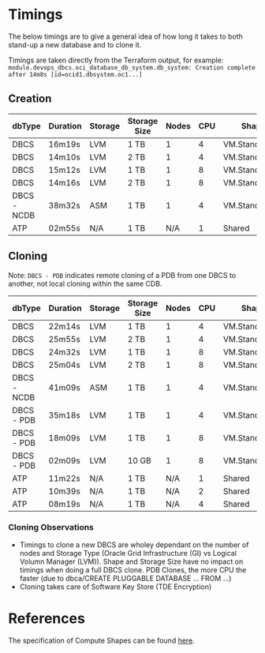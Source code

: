 # Timings
The below timings are to give a general idea of how long it takes to both stand-up a new database and to clone it.  

Timings are taken directly from the Terraform output, for example:
``module.devops_dbcs.oci_database_db_system.db_system: Creation complete after 14m8s [id=ocid1.dbsystem.oc1...]``

## Creation

| dbType      | Duration | Storage  | Storage Size | Nodes | CPU | Shape          |
| ----------- | -------- | -------- | ------------ | ----- | --- | -------------- |
| DBCS        | 16m19s   | LVM      | 1 TB         | 1     | 4   | VM.Standard2.4 |
| DBCS        | 14m10s   | LVM      | 2 TB         | 1     | 4   | VM.Standard2.4 |
| DBCS        | 15m12s   | LVM      | 1 TB         | 1     | 8   | VM.Standard2.8 |
| DBCS        | 14m16s   | LVM      | 2 TB         | 1     | 8   | VM.Standard2.8 |
| DBCS - NCDB | 38m32s   | ASM      | 1 TB         | 1     | 4   | VM.Standard2.4 |
| ATP         | 02m55s   | N/A      | 1 TB         | N/A   | 1   | Shared         |

## Cloning
Note: `DBCS - PDB` indicates remote cloning of a PDB from one DBCS to another, not local cloning within the same CDB.

| dbType      | Duration | Storage  | Storage Size | Nodes | CPU | Shape          |
| ----------- | -------- | -------- | ------------ | ----- | --- | -------------- |
| DBCS        | 22m14s   | LVM      | 1 TB         | 1     | 4   | VM.Standard2.4 |
| DBCS        | 25m55s   | LVM      | 2 TB         | 1     | 4   | VM.Standard2.4 |
| DBCS        | 24m32s   | LVM      | 1 TB         | 1     | 8   | VM.Standard2.8 |
| DBCS        | 25m04s   | LVM      | 2 TB         | 1     | 8   | VM.Standard2.8 |
| DBCS - NCDB | 41m09s   | ASM      | 1 TB         | 1     | 4   | VM.Standard2.4 |
| DBCS - PDB  | 35m18s   | LVM      | 1 TB         | 1     | 4   | VM.Standard2.4 |
| DBCS - PDB  | 18m09s   | LVM      | 1 TB         | 1     | 8   | VM.Standard2.8 |
| DBCS - PDB  | 02m09s   | LVM      | 10 GB        | 1     | 8   | VM.Standard2.8 |
| ATP         | 11m22s   | N/A      | 1 TB         | N/A   | 1   | Shared         |
| ATP         | 10m39s   | N/A      | 1 TB         | N/A   | 2   | Shared         |
| ATP         | 08m19s   | N/A      | 1 TB         | N/A   | 4   | Shared         |

### Cloning Observations
* Timings to clone a new DBCS are wholey dependant on the number of nodes and Storage Type (Oracle Grid Infrastructure (GI) vs Logical Volumn Manager (LVM)).  Shape and Storage Size have no impact on timings when doing a full DBCS clone.  PDB Clones, the more CPU the faster (due to dbca/CREATE PLUGGABLE DATABASE ... FROM ...)
* Cloning takes care of Software Key Store (TDE Encryption)


# References
The specification of Compute Shapes can be found [here](https://docs.oracle.com/en-us/iaas/Content/Compute/References/computeshapes.htm).